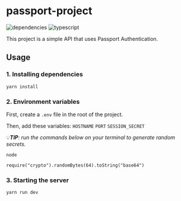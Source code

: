 # passport-project
![dependencies](https://img.shields.io/david/bryansouza/passport-project)
![typescript](https://img.shields.io/github/languages/top/bryansouza/passport-project)

This project is a simple API that uses Passport Authentication.

## Usage
### 1. Installing dependencies
```
yarn install
```

### 2. Environment variables
   
First, create a `.env` file in the root of the project.

Then, add these variables: 
`HOSTNAME`
`PORT`
`SESSION_SECRET`

:bulb:***TIP**: run the commands below on your terminal to generate random secrets.*
```
node

require("crypto").randomBytes(64).toString("base64")
```
   
### 3. Starting the server
```
yarn run dev
```
